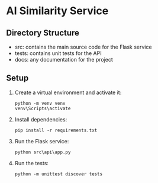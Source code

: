 # AI Similarity Service

## Directory Structure
- src: contains the main source code for the Flask service
- tests: contains unit tests for the API
- docs: any documentation for the project

## Setup
1. Create a virtual environment and activate it:
   ```
   python -m venv venv
   venv\Scripts\activate
   ```

2. Install dependencies:
   ```
   pip install -r requirements.txt
   ```

3. Run the Flask service:
   ```
   python src\api\app.py
   ```

4. Run the tests:
   ```
   python -m unittest discover tests
   ```